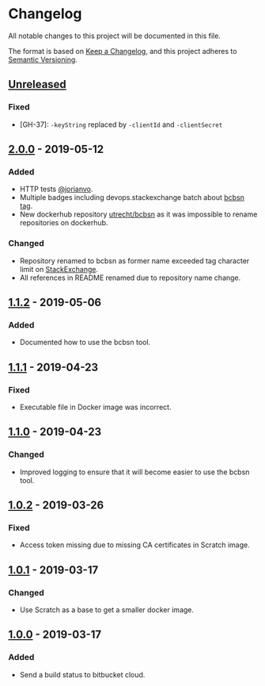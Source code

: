 # Changelog
All notable changes to this project will be documented in this file.

The format is based on [Keep a Changelog](https://keepachangelog.com/en/1.0.0/),
and this project adheres to [Semantic Versioning](https://semver.org/spec/v2.0.0.html).

## [Unreleased]
### Fixed
- [GH-37]: `-keyString` replaced by `-clientId` and `-clientSecret`

## [2.0.0] - 2019-05-12
### Added
- HTTP tests [@jorianvo](https://github.com/jorianvo).
- Multiple badges including devops.stackexchange batch about [bcbsn tag](https://devops.stackexchange.com/questions/tagged/bcbsn).
- New dockerhub repository [utrecht/bcbsn](https://cloud.docker.com/u/utrecht/repository/docker/utrecht/bcbsn) as it was
impossible to rename repositories on dockerhub.

### Changed
- Repository renamed to bcbsn as former name exceeded tag character limit on [StackExchange](https://stackexchange.com/).
- All references in README renamed due to repository name change.

## [1.1.2] - 2019-05-06
### Added
- Documented how to use the bcbsn tool.

## [1.1.1] - 2019-04-23
### Fixed
- Executable file in Docker image was incorrect.

## [1.1.0] - 2019-04-23
### Changed
- Improved logging to ensure that it will become easier to use the bcbsn tool.

## [1.0.2] - 2019-03-26
### Fixed
- Access token missing due to missing CA certificates in Scratch image.

## [1.0.1] - 2019-03-17
### Changed
- Use Scratch as a base to get a smaller docker image.

## [1.0.0] - 2019-03-17
### Added
- Send a build status to bitbucket cloud.

[Unreleased]: https://github.com/030/bcbsn/compare/2.0.0...HEAD
[2.0.0]: https://github.com/030/bcbsn/compare/1.1.2...2.0.0
[1.1.2]: https://github.com/030/bcbsn/compare/1.1.1...1.1.2
[1.1.1]: https://github.com/030/bcbsn/compare/1.1.0...1.1.1
[1.1.0]: https://github.com/030/bcbsn/compare/1.0.2...1.1.0
[1.0.2]: https://github.com/030/bcbsn/compare/1.0.1...1.0.2
[1.0.1]: https://github.com/030/bcbsn/compare/1.0.0...1.0.1
[1.0.0]: https://github.com/030/bcbsn/releases/tag/1.0.0
